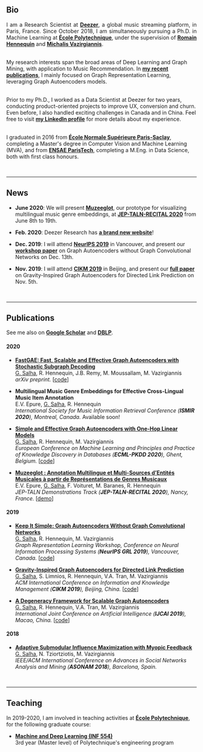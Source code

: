 ## Bio

<p style="text-align:justify">I am a Research Scientist at <a href="https://www.deezer.com"><b>Deezer</b></a>, a global music streaming platform, in Paris, France. Since October 2018, I am simultaneously pursuing a Ph.D. in Machine Learning at <a href="https://www.polytechnique.edu/en"><b>École Polytechnique</b></a>, under the supervision of <a href="https://scholar.google.fr/citations?user=IqPE_AUAAAAJ&hl=fr&authuser=1"><b>Romain Hennequin</b></a> and <a href="https://scholar.google.fr/citations?user=aWGJYcMAAAAJ&hl=fr&authuser=1"><b>Michalis Vazirgiannis</b></a>. <br><br>
  
My research interests span the broad areas of Deep Learning and Graph Mining, with application to Music Recommendation.
In <a href="https://scholar.google.fr/citations?hl=fr&authuser=1&user=BFT8u-oAAAAJ"><b>my recent publications</b></a>, I mainly focused on Graph Representation Learning, leveraging Graph Autoencoders models. <br><br>

Prior to my Ph.D., I worked as a Data Scientist at Deezer for two years, conducting product-oriented projects to improve UX, conversion and churn. Even before, I also handled exciting challenges in Canada and in China. Feel free to visit <a href="https://www.linkedin.com/in/salhaguillaume/"><b>my LinkedIn profile</b></a> for more details about my experience. <br><br>

I graduated in 2016 from <a href="http://math.ens-paris-saclay.fr/version-francaise/formations/master-mva/contenus-/master-mva-cours-2019-2020-161721.kjsp?RH=1242423437162"><b>École Normale Supérieure Paris-Saclay</b></a>, completing a Master's degree in Computer Vision and Machine Learning (MVA), and from <a href="https://www.ensae.fr/en/"><b>ENSAE ParisTech</b></a>, completing a M.Eng. in Data Science, both with first class honours. </p>

<br>

---

## News

- **June 2020**: We will present **[Muzeeglot](https://github.com/deezer/muzeeglot)**, our prototype for visualizing multilingual music genre embeddings, at **[JEP-TALN-RECITAL 2020](https://jep-taln2020.loria.fr)** from June 8th to 19th.

- **Feb. 2020**: Deezer Research has **[a brand new website](https://research.deezer.com/)**!

- **Dec. 2019**: I will attend **[NeurIPS 2019](https://grlearning.github.io/)** in Vancouver, and present our **[workshop paper](https://arxiv.org/pdf/1910.00942.pdf)** on Graph Autoencoders without Graph Convolutional Networks on Dec. 13th.

- **Nov. 2019**: I will attend **[CIKM 2019](http://www.cikm2019.net/)** in Beijing, and present our **[full paper](https://arxiv.org/pdf/1905.09570.pdf)** on Gravity-Inspired Graph Autoencoders for Directed Link Prediction on Nov. 5th.

<br>

---

## Publications

See me also on **[Google Scholar](https://scholar.google.fr/citations?hl=fr&authuser=1&user=BFT8u-oAAAAJ)** and **[DBLP](https://dblp.org/pers/hd/s/Salha:Guillaume)**.

#### 2020

- **[FastGAE: Fast, Scalable and Effective Graph Autoencoders with Stochastic Subgraph Decoding](https://arxiv.org/pdf/2002.01910.pdf)**<br> <ins>G. Salha</ins>, R. Hennequin, J.B. Remy, M. Moussallam, M. Vazirgiannis <br> _arXiv preprint._ [[code](https://github.com/deezer/fastgae)]

- **Multilingual Music Genre Embeddings for Effective Cross-Lingual Music Item Annotation**<br> E.V. Epure, <ins>G. Salha</ins>, R. Hennequin <br> _International Society for Music Information Retrieval Conference (**ISMIR 2020**),  Montreal, Canada._ Available soon!

- **[Simple and Effective Graph Autoencoders with One-Hop Linear Models](https://arxiv.org/pdf/2001.07614.pdf)**<br> <ins>G. Salha</ins>, R. Hennequin, M. Vazirgiannis <br> _European Conference on Machine Learning and Principles and Practice of Knowledge Discovery in Databases (**ECML-PKDD 2020**), Ghent, Belgium._ [[code](https://github.com/deezer/linear_graph_autoencoders)]

- **[Muzeeglot : Annotation Multilingue et Multi-Sources d’Entités Musicales à partir de Représentations de Genres Musicaux](https://jep-taln2020.loria.fr/wp-content/uploads/JEP-TALN-RECITAL-2020_paper_156.pdf)**<br> E.V. Epure, <ins>G. Salha</ins>, F. Voituret, M. Baranes, R. Hennequin <br> _JEP-TALN Demonstrations Track (**JEP-TALN-RECITAL 2020**),  Nancy, France._ [[demo](https://github.com/deezer/muzeeglot)]

#### 2019

- **[Keep It Simple: Graph Autoencoders Without Graph Convolutional Networks](https://arxiv.org/pdf/1910.00942.pdf)**<br> <ins>G. Salha</ins>, R. Hennequin, M. Vazirgiannis <br> _Graph Representation Learning Workshop, Conference on Neural Information Processing Systems (**NeurIPS GRL 2019**), Vancouver, Canada._ [[code](https://github.com/deezer/linear_graph_autoencoders)]

- **[Gravity-Inspired Graph Autoencoders for Directed Link Prediction](https://arxiv.org/pdf/1905.09570.pdf)** <br> <ins>G. Salha</ins>, S. Limnios, R. Hennequin, V.A. Tran, M. Vazirgiannis <br> _ACM International Conference on Information and Knowledge Management (**CIKM 2019**), Beijing, China._ [[code](https://github.com/deezer/gravity_graph_autoencoders)]

- **[A Degeneracy Framework for Scalable Graph Autoencoders](https://www.ijcai.org/proceedings/2019/0465.pdf)** <br> <ins>G. Salha</ins>, R. Hennequin, V.A. Tran, M. Vazirgiannis <br> _International Joint Conference on Artificial Intelligence (**IJCAI 2019**), Macao, China._ [[code](https://github.com/deezer/linear_graph_autoencoders)]

#### 2018

- **[Adaptive Submodular Influence Maximization with Myopic Feedback](https://arxiv.org/pdf/1704.06905.pdf)** <br> <ins>G. Salha</ins>, N. Tziortziotis, M. Vazirgiannis <br> _IEEE/ACM International Conference on Advances in Social Networks Analysis and Mining (**ASONAM 2018**), Barcelona, Spain._

<br>
 
---

## Teaching

In 2019-2020, I am involved in teaching activities at <a href="https://www.polytechnique.edu/en"><b>École Polytechnique</b></a>, for the following graduate course:

- **[Machine and Deep Learning (INF 554)](https://moodle.polytechnique.fr/course/search.php?search=inf554)** <br> 3rd year (Master level) of Polytechnique's engineering program 
